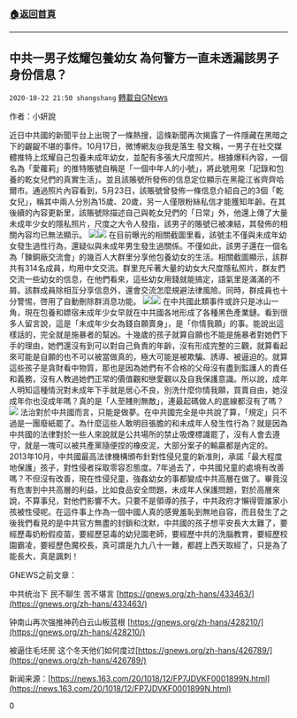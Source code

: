 ###  [:house:返回首頁](https://github.com/ourhimalayas/txt)
---

## 中共一男子炫耀包養幼女 為何警方一直未透漏該男子身份信息？
`2020-10-22 21:50 shangshang` [轉載自GNews](https://gnews.org/zh-hant/441296/)

作者：小妍說

近日中共國的新聞平台上出現了一條熱搜，這條新聞再次揭露了一件隱藏在黑暗之下的齷齪不堪的事件。10月17日，微博網友@我是落生 發文稱，一男子在社交媒體推特上炫耀自己包養未成年幼女，並配有多張大尺度照片。根據爆料內容，一個名為「愛蘿莉」的推特賬號自稱是「一個中年人的小號」，將此號用來「記錄和包養的乾女兒們的真實生活」。並且該賬號所發佈的信息定位顯示在黑龍江省齊齊哈爾市。通過照片內容看到，5月23日，該賬號曾發佈一條信息介紹自己的3個「乾女兒」，稱其中兩人分別為15歲、20歲，另一人僅限粉絲私信才能獲知年齡。在其後續的內容更新里，該賬號除描述自己與乾女兒們的「日常」外，他還上傳了大量未成年少女的隱私照片，尺度之大令人發指，該男子的賬號已被凍結，其發佈的相關內容均已無法顯示。
![]()![](https://gnews-media-offload.s3.amazonaws.com/wp-content/uploads/2020/10/22213358/8BC79EDD-8637-4116-80C4-32FC840A8FAA.png)![]()![](https://gnews-media-offload.s3.amazonaws.com/wp-content/uploads/2020/10/22213423/13264F0E-875E-43BF-BAA4-D29B0320B322.png)
在目前曝光的相關截圖里看，該號主不僅與未成年幼女發生過性行為，還疑似與未成年男生發生過關係。不僅如此，該男子還在一個名為「鍊銅廠交流會」的幾百人大群里分享他包養幼女的生活。相關截圖顯示，該群共有314名成員，均用中文交流。群里充斥著大量的幼女大尺度隱私照片，群友們交流一些幼女的信息，在他們看來，這些幼女用錢就能搞定，語氣里是滿滿的不屑。該群成員除相互分享信息外，還會交流怎麼規避法律風險。同時，群成員也十分警惕，啓用了自動刪除群消息功能。
![]()![](https://gnews-media-offload.s3.amazonaws.com/wp-content/uploads/2020/10/22213439/B03549B6-C36B-41FA-9FA5-BC95FD28D211.png)![]()![](https://gnews-media-offload.s3.amazonaws.com/wp-content/uploads/2020/10/22213520/2BAF3DB8-5E45-42BB-8AB8-1546B1E1D537.png)
在中共國此類事件或許只是冰山一角，現在包養和嫖宿未成年少女早就在中共國各地形成了各種黑色產業鏈。看到很多人留言說，這是「未成年少女為錢自願賣身」，是「你情我願」的事。能說出這樣話的，完全就是施暴者的幫凶。十幾歲的孩子就算自願也不能是施暴者對她們下手的理由，她們還沒有到可以對自己負責的年齡，沒有形成完整的三觀，就算看起來可能是自願的也不可以被當做真的，極大可能是被欺騙、誘導、被逼迫的。就算這些孩子是貪財看中物質，那也是因為她們有不合格的父母沒有盡到監護人的責任和義務，沒有人教過她們正常的價值觀和戀愛觀以及自我保護意識。所以說，成年人明知這種情況對未成年下手就是居心不良，別洗什麼你情我願，買賣自由，她沒成年你也沒成年嗎？真的是「人至賤則無敵」，連最起碼做人的底線都沒有了嗎？
![]()![](https://gnews-media-offload.s3.amazonaws.com/wp-content/uploads/2020/10/22213858/D5B9DE11-6A57-4925-9B5E-44B9F03D61CB.png)
法治對於中共國而言，只能是做夢。在中共國完全是中共說了算，「規定」只不過是一團廢紙罷了。為什麼這些人敢明目張膽的和未成年人發生性行為？就是因為中共國的法律對於一些人來說就是公共場所的禁止吸煙標識罷了，沒有人會去遵守，就是一塊可以被共產黨隨便捏的橡皮泥，大部分案子的輸贏都是內定的。2013年10月，中共國最高法律機構頒布針對性侵兒童的新准則，承諾「最大程度地保護」孩子，對性侵者採取零容忍態度。7年過去了，中共國兒童的處境有改善嗎？不但沒有改善，現在性侵兒童，強姦幼女的事都變成中共高層在做了。畢竟沒有危害到中共高層的利益，比如食品安全問題，未成年人保護問題，對於高層來說，不算事兒，對他們影響不大。只要不是領導的孩子，中共政府才懶得管誰家小孩被性侵呢。在這件事上作為一個中國人真的感覺羞恥到無地自容，而且發生了之後我們看見的是中共官方無盡的封鎖和沈默，中共國的孩子想平安長大太難了，要經歷毒奶粉假疫苗，要經歷惡毒的幼兒園老師，要經歷中共的洗腦教育，要經歷校園霸凌，要經歷色魔校長，真可謂是九九八十一難，都趕上西天取經了，只是為了能長大，真是諷刺！

GNEWS之前文章：

中共统治下 民不聊生 苦不堪言 [https://gnews.org/zh-hans/433463/](https://gnews.org/zh-hans/433463/)

钟南山再次强推神药白云山板蓝根 [https://gnews.org/zh-hans/428210/](https://gnews.org/zh-hans/428210/)

被逼住毛坯房 这个冬天他们如何度过[https://gnews.org/zh-hans/426789/](https://gnews.org/zh-hans/426789/)

新闻来源：[https://news.163.com/20/1018/12/FP7JDVKF0001899N.html](https://news.163.com/20/1018/12/FP7JDVKF0001899N.html)

0

